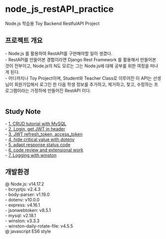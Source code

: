 # node_js_restAPI_practice
Node.js 학습용 Toy Backend RestfulAPI Project <br>
<h2>프로젝트 개요</h2>
- Node.js 를 활용하여 RestAPI를 구현해야할 일이 생겼다. <br>
- RestAPI를 만들어본 경험이라면 Django Rest Framework 를 활용해서 만들어본 것이 전부이고, Node.js의 N도 모르는 그는 Node.js에 대해 공부를 위한 여정을 떠나게 된다. <br>
- 어디까지나 Toy Project이며, Student와 Teacher Class로 이루어진 이 API는 선생님이 회원가입해서 로그인 한 다음 학생 정보를 추가하고, 제거하고, 찾고, 수정하는 프로그램이라는 가정하에 만들어진 RestAPI 이다. <br><br>
<h2>Study Note</h2>
- <a href="https://blog.naver.com/ponson1017/222418843845">1. CRUD tutorial with MySQL</a><br>
- <a href="https://blog.naver.com/ponson1017/222421017909">2. Login, get JWT in header</a><br>
- <a href="https://blog.naver.com/ponson1017/222422420450">3. JWT refresh_token, access_token</a><br>
- <a href="https://blog.naver.com/ponson1017/222424003811">4. hide critical value with dotenv</a><br>
- <a href="https://blog.naver.com/ponson1017/222424779594">5. adapt response status code</a><br>
- <a href="https://blog.naver.com/ponson1017/222426045690">6. code review and extensional work</a><br>
- <a href="https://blog.naver.com/ponson1017/222427826700">7. Logging with winston</a><br>
<h2>개발환경</h2>
@ Node.js: v14.17.2 <br>
 - bcryptjs: v2.4.3 <br>
 - body-parser: v1.19.0 <br>
 - dotenv: v10.0.0 <br>
 - express: v4.16.1 <br>
 - jsonwebtoken: v8.5.1 <br>
 - mysql: v2.18.1 <br>
 - winston: v3.3.3 <br>
 - winston-daily-rotate-file: v4.5.5 <br>
@ javascript ES6 style
